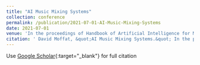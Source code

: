 ```yaml
---
title: "AI Music Mixing Systems"
collection: conference
permalink: /publication/2021-07-01-AI-Music-Mixing-Systems
date: 2021-07-01
venue: 'In the proceedings of Handbook of Artificial Intelligence for Music'
citation: ' David Moffat, &quot;AI Music Mixing Systems.&quot; In the proceedings of Handbook of Artificial Intelligence for Music, 2021.'
---
```

Use [Google Scholar](https://scholar.google.com/scholar?q=AI+Music+Mixing+Systems){:target="_blank"} for full citation